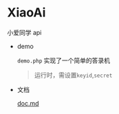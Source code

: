 # XiaoAi
小爱同学 api

- demo

	`demo.php`
	实现了一个简单的答录机
	> 运行时，需设置`keyid`,`secret`
	
- 文档

	[doc.md](doc.md)
